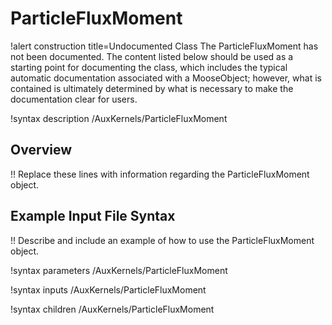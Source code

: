 # ParticleFluxMoment

!alert construction title=Undocumented Class
The ParticleFluxMoment has not been documented. The content listed below should be used as a starting point for
documenting the class, which includes the typical automatic documentation associated with a
MooseObject; however, what is contained is ultimately determined by what is necessary to make the
documentation clear for users.

!syntax description /AuxKernels/ParticleFluxMoment

## Overview

!! Replace these lines with information regarding the ParticleFluxMoment object.

## Example Input File Syntax

!! Describe and include an example of how to use the ParticleFluxMoment object.

!syntax parameters /AuxKernels/ParticleFluxMoment

!syntax inputs /AuxKernels/ParticleFluxMoment

!syntax children /AuxKernels/ParticleFluxMoment
